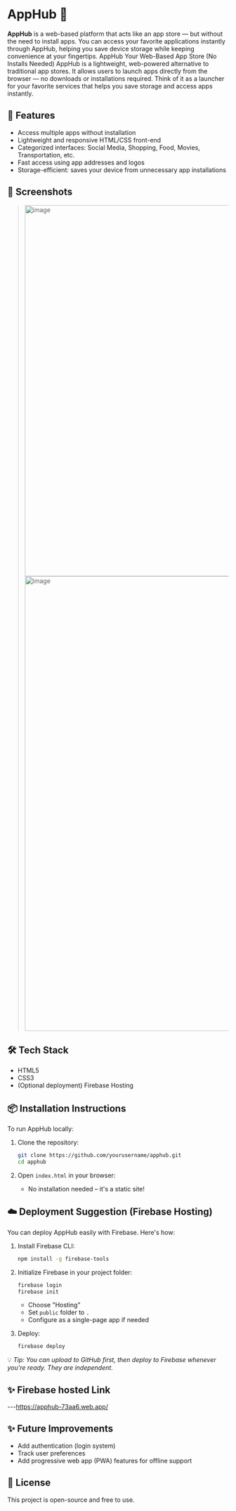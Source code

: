
# AppHub 🚀

**AppHub** is a web-based platform that acts like an app store — but without the need to install apps. 
You can access your favorite applications instantly through AppHub, helping you save device storage 
while keeping convenience at your fingertips.
AppHub Your Web-Based App Store (No Installs Needed) AppHub is a lightweight, web-powered alternative to traditional app stores. It allows users to launch apps directly from the browser — no downloads or installations required. Think of it as a launcher for your favorite services that helps you save storage and access apps instantly.

## 🌟 Features

- Access multiple apps without installation
- Lightweight and responsive HTML/CSS front-end
- Categorized interfaces: Social Media, Shopping, Food, Movies, Transportation, etc.
- Fast access using app addresses and logos
- Storage-efficient: saves your device from unnecessary app installations

## 📸 Screenshots

> <img width="1722" height="845" alt="image" src="https://github.com/user-attachments/assets/fb3a3160-f86b-4c52-ab24-b76918a002b0" />
> <img width="1722" height="1036" alt="image" src="https://github.com/user-attachments/assets/dd06ebc4-a810-4916-8a6f-140a6562258b" />




## 🛠️ Tech Stack

- HTML5
- CSS3
- (Optional deployment) Firebase Hosting

## 📦 Installation Instructions

To run AppHub locally:

1. Clone the repository:
   ```bash
   git clone https://github.com/yourusername/apphub.git
   cd apphub
   ```

2. Open `index.html` in your browser:
   - No installation needed – it's a static site!

## ☁️ Deployment Suggestion (Firebase Hosting)

You can deploy AppHub easily with Firebase. Here's how:

1. Install Firebase CLI:
   ```bash
   npm install -g firebase-tools
   ```

2. Initialize Firebase in your project folder:
   ```bash
   firebase login
   firebase init
   ```

   - Choose "Hosting"
   - Set `public` folder to `.`
   - Configure as a single-page app if needed

3. Deploy:
   ```bash
   firebase deploy
   ```

💡 *Tip: You can upload to GitHub first, then deploy to Firebase whenever you're ready. They are independent.*

## ✨ Firebase hosted Link

---https://apphub-73aa6.web.app/

## ✨ Future Improvements

- Add authentication (login system)
- Track user preferences
- Add progressive web app (PWA) features for offline support

## 📄 License

This project is open-source and free to use.
